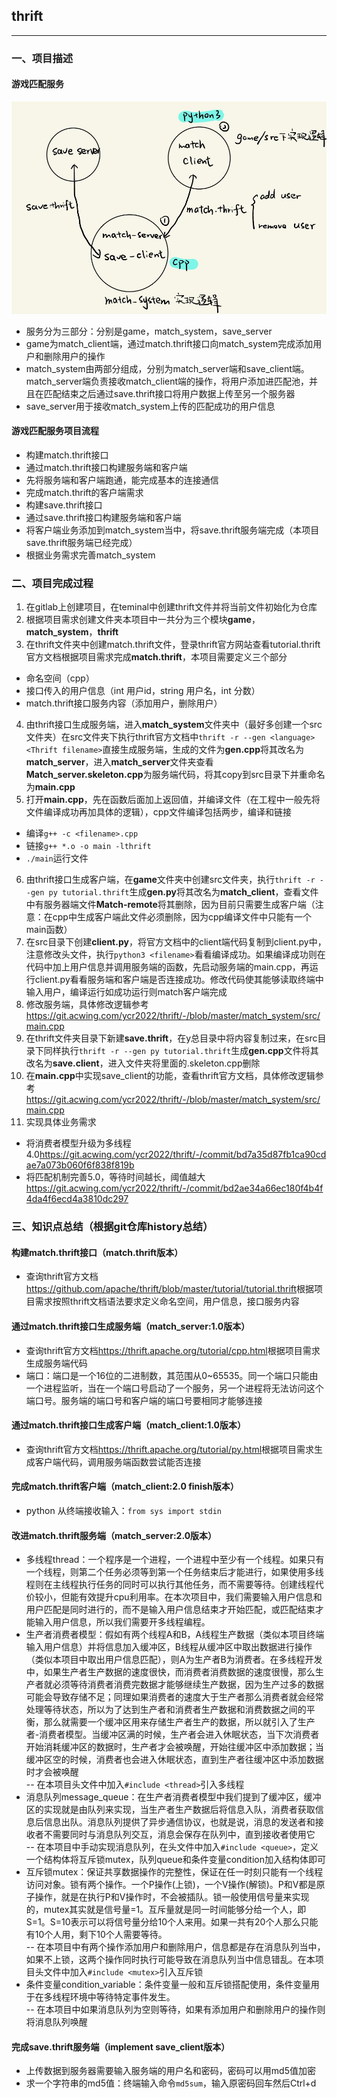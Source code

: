 ## thrift
***
### 一、项目描述  
#### 游戏匹配服务
<img src="game.jpg">

- 服务分为三部分：分别是game，match_system，save_server
- game为match_client端，通过match.thrift接口向match_system完成添加用户和删除用户的操作
- match_system由两部分组成，分别为match_server端和save_client端。match_server端负责接收match_client端的操作，将用户添加进匹配池，并且在匹配结束之后通过save.thrift接口将用户数据上传至另一个服务器
- save_server用于接收match_system上传的匹配成功的用户信息

#### 游戏匹配服务项目流程
- 构建match.thrift接口
- 通过match.thrift接口构建服务端和客户端
- 先将服务端和客户端跑通，能完成基本的连接通信
- 完成match.thrift的客户端需求
- 构建save.thrift接口
- 通过save.thrift接口构建服务端和客户端
- 将客户端业务添加到match_system当中，将save.thrift服务端完成（本项目save.thrift服务端已经完成）
- 根据业务需求完善match_system

### 二、项目完成过程
1. 在gitlab上创建项目，在teminal中创建thrift文件并将当前文件初始化为仓库  
2. 根据项目需求创建文件夹本项目中一共分为三个模块**game**，**match_system**，**thrift**  
3. 在thrift文件夹中创建match.thrift文件，登录thrift官方网站查看tutorial.thrift官方文档根据项目需求完成**match.thrift**，本项目需要定义三个部分
* 命名空间（cpp）
* 接口传入的用户信息（int 用户id，string 用户名，int 分数）
* match.thrift接口服务内容（添加用户，删除用户） 
4. 由thrift接口生成服务端，进入**match_system**文件夹中（最好多创建一个src文件夹）在src文件夹下执行thrift官方文档中`thrift -r --gen <language> <Thrift filename>`直接生成服务端，生成的文件为**gen.cpp**将其改名为**match_server**，进入**match_server**文件夹查看**Match_server.skeleton.cpp**为服务端代码，将其copy到src目录下并重命名为**main.cpp**  
5. 打开**main.cpp**，先在函数后面加上返回值，并编译文件（在工程中一般先将文件编译成功再加具体的逻辑），cpp文件编译包括两步，编译和链接
* 编译`g++ -c <filename>.cpp`
* 链接`g++ *.o -o main -lthrift`
* `./main`运行文件
6. 由thrift接口生成客户端，在**game**文件夹中创建src文件夹，执行`thrift -r --gen py tutorial.thrift`生成**gen.py**将其改名为**match_client**，查看文件中有服务器端文件**Match-remote**将其删除，因为目前只需要生成客户端（注意：在cpp中生成客户端此文件必须删除，因为cpp编译文件中只能有一个main函数）  
7. 在src目录下创建**client.py**，将官方文档中的client端代码复制到client.py中，注意修改头文件，执行`python3 <filename>`看看编译成功。如果编译成功则在代码中加上用户信息并调用服务端的函数，先启动服务端的main.cpp，再运行client.py看看服务端和客户端是否连接成功。修改代码使其能够读取终端中输入用户，编译运行如成功运行则match客户端完成
8. 修改服务端，具体修改逻辑参考<https://git.acwing.com/ycr2022/thrift/-/blob/master/match_system/src/main.cpp>
9. 在thrift文件夹目录下新建**save.thrift**，在y总目录中将内容复制过来，在src目录下同样执行`thrift -r --gen py tutorial.thrift`生成**gen.cpp**文件将其改名为**save.client**，进入文件夹将里面的.skeleton.cpp删除
10. 在**main.cpp**中实现save_client的功能，查看thrift官方文档，具体修改逻辑参考<https://git.acwing.com/ycr2022/thrift/-/blob/master/match_system/src/main.cpp>
11. 实现具体业务需求
* 将消费者模型升级为多线程4.0<https://git.acwing.com/ycr2022/thrift/-/commit/bd7a35d87fb1ca90cdae7a073b060f6f838f819b>
* 将匹配机制完善5.0，等待时间越长，阈值越大<https://git.acwing.com/ycr2022/thrift/-/commit/bd2ae34a66ec180f4b4f4da4f6ecd4a3810dc297>
### 三、知识点总结（根据git仓库history总结）
#### 构建match.thrift接口（match.thrift版本）
- 查询thrift官方文档<https://github.com/apache/thrift/blob/master/tutorial/tutorial.thrift>根据项目需求按照thrift文档语法要求定义命名空间，用户信息，接口服务内容
#### 通过match.thrift接口生成服务端（match_server:1.0版本）
- 查询thrift官方文档<https://thrift.apache.org/tutorial/cpp.html>根据项目需求生成服务端代码
- 端口：端口是一个16位的二进制数，其范围从0~65535。同一个端口只能由一个进程监听，当在一个端口号启动了一个服务，另一个进程将无法访问这个端口号。服务端的端口号和客户端的端口号要相同才能够连接
#### 通过match.thrift接口生成客户端（match_client:1.0版本）
- 查询thrift官方文档<https://thrift.apache.org/tutorial/py.html>根据项目需求生成客户端代码，调用服务端函数尝试能否连接
#### 完成match.thrift客户端（match_client:2.0 finish版本）
- python 从终端接收输入：`from sys import stdin`
#### 改进match.thrift服务端（match_server:2.0版本）
- 多线程thread：一个程序是一个进程，一个进程中至少有一个线程。如果只有一个线程，则第二个任务必须等到第一个任务结束后才能进行，如果使用多线程则在主线程执行任务的同时可以执行其他任务，而不需要等待。创建线程代价较小，但能有效提升cpu利用率。在本次项目中，我们需要输入用户信息和用户匹配是同时进行的，而不是输入用户信息结束才开始匹配，或匹配结束才能输入用户信息，所以我们需要开多线程编程。
- 生产者消费者模型：假如有两个线程A和B，A线程生产数据（类似本项目终端输入用户信息）并将信息加入缓冲区，B线程从缓冲区中取出数据进行操作（类似本项目中取出用户信息匹配），则A为生产者B为消费者。在多线程开发中，如果生产者生产数据的速度很快，而消费者消费数据的速度很慢，那么生产者就必须等待消费者消费完数据才能够继续生产数据，因为生产过多的数据可能会导致存储不足；同理如果消费者的速度大于生产者那么消费者就会经常处理等待状态，所以为了达到生产者和消费者生产数据和消费数据之间的平衡，那么就需要一个缓冲区用来存储生产者生产的数据，所以就引入了生产者-消费者模型。当缓冲区满的时候，生产者会进入休眠状态，当下次消费者开始消耗缓冲区的数据时，生产者才会被唤醒，开始往缓冲区中添加数据；当缓冲区空的时候，消费者也会进入休眠状态，直到生产者往缓冲区中添加数据时才会被唤醒  
-- 在本项目头文件中加入`#include <thread>`引入多线程
- 消息队列message_queue：在生产者消费者模型中我们提到了缓冲区，缓冲区的实现就是由队列来实现，当生产者生产数据后将信息入队，消费者获取信息后信息出队。消息队列提供了异步通信协议，也就是说，消息的发送者和接收者不需要同时与消息队列交互，消息会保存在队列中，直到接收者使用它  
-- 在本项目中手动实现消息队列，在头文件中加入`#include <queue>`，定义一个结构体将互斥锁mutex，队列queue和条件变量condition加入结构体即可
- 互斥锁mutex：保证共享数据操作的完整性，保证在任一时刻只能有一个线程访问对象。锁有两个操作。一个P操作(上锁)，一个V操作(解锁)。P和V都是原子操作，就是在执行P和V操作时，不会被插队。锁一般使用信号量来实现的，mutex其实就是信号量=1。互斥量就是同一时间能够分给一个人，即S=1。S=10表示可以将信号量分给10个人来用。如果一共有20个人那么只能有10个人用，剩下10个人需要等待。  
-- 在本项目中有两个操作添加用户和删除用户，信息都是存在消息队列当中，如果不上锁，这两个操作同时执行可能导致在消息队列当中信息错乱。在本项目头文件中加入`#include <mutex>`引入互斥锁
- 条件变量condition_variable：条件变量一般和互斥锁搭配使用，条件变量用于在多线程环境中等待特定事件发生。  
-- 在本项目中如果消息队列为空则等待，如果有添加用户和删除用户的操作则将消息队列唤醒
#### 完成save.thrift服务端（implement save_client版本）
- 上传数据到服务器需要输入服务端的用户名和密码，密码可以用md5值加密
- 求一个字符串的md5值：终端输入命令`md5sum`，输入原密码回车然后Ctrl+d


